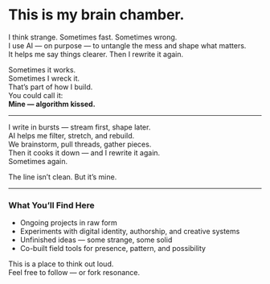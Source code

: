 # This is my brain chamber.  
I think strange. Sometimes fast. Sometimes wrong.  
I use AI — on purpose — to untangle the mess and shape what matters.  
It helps me say things clearer. Then I rewrite it again.

Sometimes it works.  
Sometimes I wreck it.  
That’s part of how I build.  
You could call it:  
**Mine — algorithm kissed.**

---

I write in bursts — stream first, shape later.  
AI helps me filter, stretch, and rebuild.  
We brainstorm, pull threads, gather pieces.  
Then it cooks it down — and I rewrite it again.  
Sometimes again.  

The line isn’t clean. But it’s mine.

---

### What You’ll Find Here  
- Ongoing projects in raw form  
- Experiments with digital identity, authorship, and creative systems  
- Unfinished ideas — some strange, some solid  
- Co-built field tools for presence, pattern, and possibility

This is a place to think out loud.  
Feel free to follow — or fork resonance.

